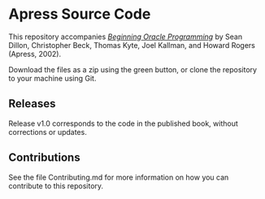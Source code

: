 # Apress Source Code

This repository accompanies [*Beginning Oracle Programming*](http://www.apress.com/9781590592861) by Sean Dillon, Christopher Beck, Thomas Kyte, Joel Kallman, and Howard Rogers (Apress, 2002).

[comment]: #cover

Download the files as a zip using the green button, or clone the repository to your machine using Git.

## Releases

Release v1.0 corresponds to the code in the published book, without corrections or updates.

## Contributions

See the file Contributing.md for more information on how you can contribute to this repository.

